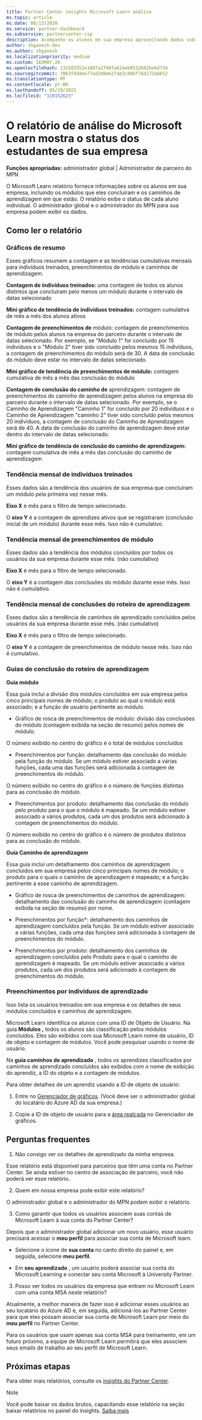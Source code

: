 ```yaml
---
title: Partner Center insights Microsoft Learn análise
ms.topic: article
ms.date: 08/13/2020
ms.service: partner-dashboard
ms.subservice: partnercenter-csp
description: Acompanhe os alunos em sua empresa aproveitando dados sobre treinamento individual, módulos concluídos, caminhos de aprendizagem concluídos e muito mais.
author: shganesh-dev
ms.author: shganesh
ms.localizationpriority: medium
ms.custom: SEOMAY.20
ms.openlocfilehash: 132583352e1697a2f9dfa624eb9532692be6d734
ms.sourcegitcommit: 7063fdddee77ad2d8e627ab3c806f76d173ab652
ms.translationtype: MT
ms.contentlocale: pt-BR
ms.lasthandoff: 05/19/2021
ms.locfileid: "110152623"
---
```

# <a name="the-microsoft-learn-analytics-report-shows-the-status-of-learners-in-your-company"></a>O relatório de análise do Microsoft Learn mostra o status dos estudantes de sua empresa

**Funções apropriadas:** administrador global | Administrador de parceiro do MPN

O Microsoft Learn relatório fornece informações sobre os alunos em sua empresa, incluindo os módulos que eles concluíram e os caminhos de aprendizagem em que estão. O relatório exibe o status de cada aluno individual. O administrador global e o administrador do MPN para sua empresa podem exibir os dados.

## <a name="how-to-read-the-report"></a>Como ler o relatório

### <a name="summary-charts"></a>Gráficos de resumo

Esses gráficos resumem a contagem e as tendências cumulativas mensais para indivíduos treinados, preenchimentos de módulo e caminhos de aprendizagem.


**Contagem de indivíduos treinados:** uma contagem de todos os alunos distintos que concluíram pelo menos um módulo durante o intervalo de datas selecionado 

**Mini gráfico de tendência de indivíduos treinados:** contagem cumulativa de mês a mês dos alunos ativos 

**Contagem de preenchimentos de** módulo: contagem de preenchimentos de módulo pelos alunos na empresa do parceiro durante o intervalo de datas selecionado.
Por exemplo, se "Módulo 1" for concluído por 15 indivíduos e o "Módulo 2" tiver sido concluído pelos mesmos 15 indivíduos, a contagem de preenchimentos do módulo será de 30. A data de conclusão do módulo deve estar no intervalo de datas selecionado.

**Mini gráfico de tendência de preenchimentos de módulo:** contagem cumulativa de mês a mês das conclusão do módulo 

**Contagem de conclusão do caminho de** aprendizagem: contagem de preenchimentos do caminho de aprendizagem pelos alunos na empresa do parceiro durante o intervalo de datas selecionado.
Por exemplo, se o Caminho de Aprendizagem "Caminho 1" for concluído por 20 indivíduos e o Caminho de Aprendizagem "caminho 2" tiver sido concluído pelos mesmos 20 indivíduos, a contagem de conclusão do Caminho de Aprendizagem será de 40. A data de conclusão do caminho de aprendizagem deve estar dentro do intervalo de datas selecionado.

**Mini gráfico de tendência de conclusão do caminho de aprendizagem:** contagem cumulativa de mês a mês das conclusão do caminho de aprendizagem 

### <a name="trained-individuals-monthly-trend"></a>Tendência mensal de indivíduos treinados

Esses dados são a tendência dos usuários de sua empresa que concluíram um módulo pela primeira vez nesse mês. 

**Eixo X** é mês para o filtro de tempo selecionado. 

O **eixo Y** é a contagem de aprendizes ativos que se registraram (conclusão inicial de um módulo) durante esse mês. Isso não é cumulativo.

### <a name="module-completions-monthly-trend"></a>Tendência mensal de preenchimentos de módulo

Esses dados são a tendência dos módulos concluídos por todos os usuários da sua empresa durante esse mês. (não cumulativo) 

**Eixo X** é mês para o filtro de tempo selecionado. 

O **eixo Y** é a contagem das conclusões do módulo durante esse mês. Isso não é cumulativo.

### <a name="learning-path-completions-monthly-trend"></a>Tendência mensal de conclusões do roteiro de aprendizagem

Esses dados são a tendência de caminhos de aprendizado concluídos pelos usuários da sua empresa durante esse mês. (não cumulativo) 

**Eixo X** é mês para o filtro de tempo selecionado. 

O **eixo Y** é a contagem de preenchimentos de módulo nesse mês. Isso não é cumulativo.

### <a name="learning-path-completion-tabs"></a>Guias de conclusão do roteiro de aprendizagem 

**Guia módulo**

Essa guia inclui a divisão dos módulos concluídos em sua empresa pelos cinco principais nomes de módulo; o produto ao qual o módulo está associado; e a função de usuário pertinente ao módulo.  

- Gráfico de rosca de preenchimentos de módulo: divisão das conclusões do módulo (contagem exibida na seção de resumo) pelos nomes de módulo.

O número exibido no centro do gráfico é o total de módulos concluídos

- Preenchimentos por função: detalhamento das conclusão do módulo pela função do módulo. Se um módulo estiver associado a várias funções, cada uma das funções será adicionada à contagem de preenchimentos do módulo.

O número exibido no centro do gráfico é o número de funções distintas para as conclusão do módulo. 

- Preenchimentos por produto: detalhamento das conclusão do módulo pelo produto para o que o módulo é mapeado. Se um módulo estiver associado a vários produtos, cada um dos produtos será adicionado à contagem de preenchimentos do módulo.    

O número exibido no centro do gráfico é o número de produtos distintos para as conclusão do módulo.  

**Guia Caminho de aprendizagem**   

Essa guia inclui um detalhamento dos caminhos de aprendizagem concluídos em sua empresa pelos cinco principais nomes de módulo; o produto para o quais o caminho de aprendizagem é mapeado; e a função pertinente a esse caminho de aprendizagem.  

- Gráfico de rosca de preenchimentos de caminhos de aprendizagem: detalhamento das conclusão do caminho de aprendizagem (contagem exibida na seção de resumo) por nome.

- Preenchimentos por função*: detalhamento dos caminhos de aprendizagem concluídos pela função. Se um módulo estiver associado a várias funções, cada uma das funções será adicionada à contagem de preenchimentos do módulo.

- Preenchimentos por produto: detalhamento dos caminhos de aprendizagem concluídos pelo Produto para o qual o caminho de aprendizagem é mapeado. Se um módulo estiver associado a vários produtos, cada um dos produtos será adicionado à contagem de preenchimentos do módulo.

### <a name="completions-by-learning-individuals"></a>Preenchimentos por indivíduos de aprendizado

Isso lista os usuários treinados em sua empresa e os detalhes de seus módulos concluídos e caminhos de aprendizagem.

Microsoft Learn identifica os alunos com uma ID de Objeto de Usuário. Na guia **Módulos ,** todos os alunos são classificação pelos módulos concluídos. Eles são exibidos com sua Microsoft Learn nome de usuário, ID de objeto e contagem de módulos. Você pode pesquisar usando o nome de usuário. 

Na **guia caminhos de aprendizado** , todos os aprendizes classificados por caminhos de aprendizado concluídos são exibidos com o nome de exibição do aprendiz, a ID do objeto e a contagem de módulos.

Para obter detalhes de um aprendiz usando a ID de objeto de usuário: 

1. Entre no [Gerenciador de gráficos](https://developer.microsoft.com/graph/graph-explorer ). (Você deve ser o administrador global do locatário do Azure AD da sua empresa.)

2. Copie a ID de objeto de usuário para a [área realçada](https://graph.microsoft.com/v1.0/users/a9633ad7-c8dc-4587-b119-0bc286b0711f) no Gerenciador de gráficos. 

## <a name="faq"></a>Perguntas frequentes

1. Não consigo ver os detalhes de aprendizado da minha empresa.

Esse relatório está disponível para parceiros que têm uma conta no Partner Center. Se ainda estiver no centro de associação de parceiro, você não poderá ver esse relatório.

2.  Quem em nossa empresa pode exibir este relatório? 

O administrador global e o administrador do MPN podem exibir o relatório.

3. Como garantir que todos os usuários associem suas contas de Microsoft Learn à sua conta do Partner Center?

Depois que o administrador global adicionar um novo usuário, esse usuário precisará acessar o **meu perfil** para associar sua conta de Microsoft learn.

- Selecione o ícone de **sua conta** no canto direito do painel e, em seguida, selecione **meu perfil**. 

-  Em **seu aprendizado** , um usuário poderá associar sua conta do Microsoft Learning e conectar seu conta Microsoft à University Partner.

3. Posso ver todos os usuários da empresa que entram no Microsoft Learn com uma conta MSA neste relatório?

Atualmente, a melhor maneira de fazer isso é adicionar esses usuários ao seu locatário do Azure AD e, em seguida, adicioná-los ao Partner Center para que eles possam associar sua conta de Microsoft Learn por meio do **meu perfil** no Partner Center. 

Para os usuários que usam apenas sua conta MSA para treinamento, em um futuro próximo, a equipe de Microsoft Learn permitirá que eles associem seus emails de trabalho ao seu perfil de Microsoft Learn. 

## <a name="next-steps"></a>Próximas etapas

Para obter mais relatórios, consulte os [insights do Partner Center](partner-center-insights.md).

>[!NOTE] 
> Você pode baixar os dados brutos, capacitando esse relatório na seção baixar relatórios no painel do insights. [Saiba mais](pci-download-reports.md) 